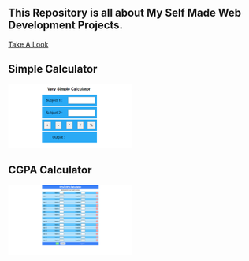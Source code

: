 ## This Repository is all about My Self Made Web Development Projects.

[Take A Look](https://aashishkrpd.github.io/Self-Made-Websites/)

## Simple Calculator
<a href="https://aashishkrpd.github.io/Self-Made-Websites/Very%20Simple%20Calculator/"><img src="./Thumbnails/VerySimpleCalc.png" width="50%"></a>

## CGPA Calculator
<a href="https://aashishkrpd.github.io/Self-Made-Websites/CGPA%20Calculator/"><img src="./Thumbnails/cgpaCalculator.png" width="50%"></a>







